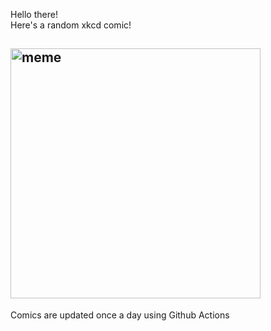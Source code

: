 Hello there! <br>Here's a random xkcd comic!<br>
## <img src="https://imgs.xkcd.com/comics/period.png" alt="meme" width="400"/><br>
Comics are updated once a day using Github Actions